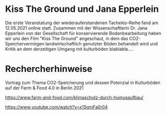 # Kiss The Ground und Jana Epperlein
Die erste Veranstatung der wiederauferstandenen Tacheles-Reihe fand am 12.05.2021 online statt. Zusammen mit der Wissenschaftlerin Dr. Jana Epperlein von der Gesellschaft für konservierende Bodenbearbeitung haben wir uns den Film "Kiss The Ground" angeschaut, in dem das CO2-Speichervermögen landwirtschaftlich genutzter Böden behandelt wird und Kritik an dem derzeitigen Umgang mit kulturböden blablabla....

# Rechercherhinweise

Vortrag zum Thema CO2-Speicherung und dessen Potenzial in Kulturböden auf der Farm & Food 4.0 in Berlin 2021

https://www.farm-and-food.com/klimaschutz-durch-humusaufbau/

https://www.youtube.com/watch?v=x1SgmFa0r04

